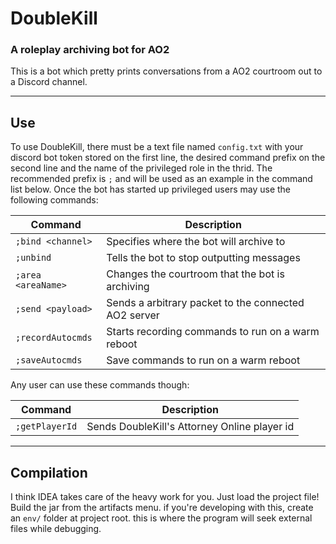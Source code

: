 # DoubleKill
### A roleplay archiving bot for AO2

This is a bot which pretty prints conversations from a AO2 courtroom
out to a Discord channel.

-------

## Use

To use DoubleKill, there must be a text file named `config.txt` with
your discord bot token stored on the first line, the desired command
prefix on the second line and the name of the privileged role in the
thrid. The recommended prefix is `;` and will be used as an example in
the command list below. Once the bot has started up privileged users
may use the following commands:

| Command          | Description
|------------------|------------------------------------------------------|
|`;bind <channel>` | Specifies where the bot will archive to              |
|`;unbind`         | Tells the bot to stop outputting messages            |
|`;area <areaName>`| Changes the courtroom that the bot is archiving      |
|`;send <payload>` | Sends a arbitrary packet to the connected AO2 server |
|`;recordAutocmds` | Starts recording commands to run on a warm reboot    |
|`;saveAutocmds`   | Save commands to run on a warm reboot                |

Any user can use these commands though:

| Command       | Description
|---------------|----------------------------------------------|
|`;getPlayerId` | Sends DoubleKill's Attorney Online player id |

-------

## Compilation

I think IDEA takes care of the heavy work for you. Just load the
project file! Build the jar from the artifacts menu.  if you're
developing with this, create an `env/` folder at project root. this is
where the program will seek external files while debugging.